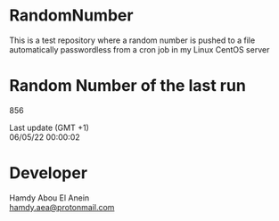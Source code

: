 # RandomNumber    
This is a test repository where a random number is pushed to a file automatically passwordless from a cron job in my Linux CentOS server    
# Random Number of the last run   
856
      
Last update (GMT +1)    
06/05/22 00:00:02
# Developer    
Hamdy Abou El Anein   
hamdy.aea@protonmail.com
